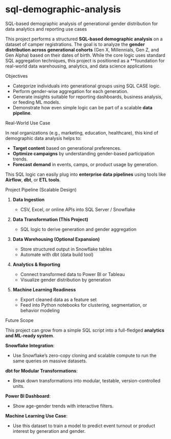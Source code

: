 # sql-demographic-analysis
SQL-based demographic analysis of generational gender distribution for data analytics and reporting use cases

This project performs a structured **SQL-based demographic analysis** on a dataset of camper registrations. The goal is to analyze the **gender distribution across generational cohorts** (Gen X, Millennials, Gen Z, and Gen Alpha) based on their dates of birth. While the core logic uses standard SQL aggregation techniques, this project is positioned as a **foundation for real-world data warehousing, analytics, and data science applications

Objectives

- Categorize individuals into generational groups using SQL CASE logic.
- Perform gender-wise aggregation for each generation.
- Generate insights suitable for reporting dashboards, business analysis, or feeding ML models.
- Demonstrate how even simple logic can be part of a scalable **data pipeline**.

Real-World Use Case

In real organizations (e.g., marketing, education, healthcare), this kind of demographic data analysis helps to:

- **Target content** based on generational preferences.
- **Optimize campaigns** by understanding gender-based participation trends.
- **Forecast demand** in events, camps, or product usage by generation.

This SQL logic can easily plug into **enterprise data pipelines** using tools like **Airflow**, **dbt**, or **ETL tools**.

Project Pipeline (Scalable Design)

1. **Data Ingestion**
   - CSV, Excel, or online APIs into SQL Server / Snowflake

2. **Data Transformation (This Project)**
   - SQL logic to derive generation and gender aggregation

3. **Data Warehousing (Optional Expansion)**
   - Store structured output in Snowflake tables
   - Automate with dbt (data build tool)

4. **Analytics & Reporting**
   - Connect transformed data to Power BI or Tableau
   - Visualize gender distribution by generation

5. **Machine Learning Readiness**
   - Export cleaned data as a feature set
   - Feed into Python notebooks for clustering, segmentation, or behavior modeling

  Future Scope

This project can grow from a simple SQL script into a full-fledged **analytics and ML-ready system**.

 **Snowflake Integration**:
   - Use Snowflake’s zero-copy cloning and scalable compute to run the same queries on massive datasets.

  **dbt for Modular Transformations**:
   - Break down transformations into modular, testable, version-controlled units.

  **Power BI Dashboard**:
   - Show age-gender trends with interactive filters.

  **Machine Learning Use Case**:
   - Use this dataset to train a model to predict event turnout or product interest by generation and gender.

